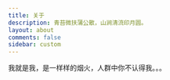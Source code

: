 ```yaml
---
title: 关于
description: 青苔微扶蒲公散，山涧清流印月圆。
layout: about
comments: false
sidebar: custom
---
```

我就是我，是一样样的烟火，人群中你不认得我。。。

